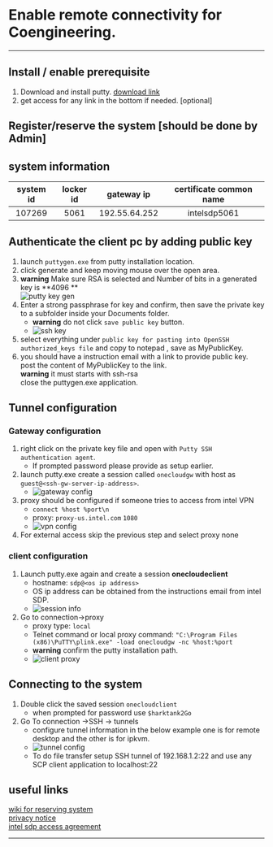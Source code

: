 # Enable remote connectivity for Coengineering. 

----

## Install / enable prerequisite  

1. Download and install putty. [download link](https://www.putty.org/)  
1. get access for any link in the bottom if needed. [optional]  


## Register/reserve the system [should be done by Admin]  


## system information  

system id|locker id|gateway ip|certificate common name
:--:|:-----:|:-----:|:-------:
107269   |5061     |192.55.64.252|intelsdp5061

## Authenticate the client pc by adding public key 

1. launch `puttygen.exe` from putty installation location.  
1. click generate and keep moving mouse over the open area.  
1. **warning** Make sure RSA is selected and Number of bits in a generated key is **4096 **  
	![putty key gen](coenginneringlab/puttykey.PNG)  
1. Enter a strong passphrase for key and confirm, then save the private key to a subfolder inside your Documents folder.  
	- **warning** do not click `save public key` button. 
	- ![ssh key](coenginneringlab/puttykeygen.png)
1. select everything under `public key for pasting into OpenSSH authorized_keys file` and copy to notepad , save as MyPublicKey.  
1. you should have a instruction email with a link to provide public key.  
	post the content of MyPublicKey to the link.  
	**warning** it must starts with ssh-rsa  
	close the puttygen.exe application.  

## Tunnel configuration  

### Gateway configuration

1. right click on the private key file and open with `Putty SSH authentication agent`.  
	- If prompted password please provide as setup earlier.  
1. launch putty.exe create a session called `onecloudgw` with host as `guest@<ssh-gw-server-ip-address>`.  
	- ![gateway config](coenginneringlab/onecloudgw_session.png)  
1. proxy should be configured if someone tries to access from intel VPN  
	- `connect %host %port\n`  
	- proxy: `proxy-us.intel.com`  `1080`  
	- ![vpn config](coenginneringlab/onecloudgw_session_proxy.png)  
1. For external access skip the previous step and select proxy none  
	
### client configuration

1. Launch putty.exe again and create a session **onecloudeclient**  
	- hostname: `sdp@<os ip address>`  
	- OS ip address can be obtained from the instructions email from intel SDP.  
	- ![session info](coenginneringlab/onecloudclient_session.png)  
1. Go to connection->proxy 
	- proxy type: `local`  
	- Telnet command or local proxy command: `"C:\Program Files (x86)\PuTTY\plink.exe" -load onecloudgw -nc %host:%port`  
	- **warning** confirm the putty installation path.  
	- ![client proxy](coenginneringlab/onecloudclient_proxy.png)  

## Connecting to the system  

1. Double click the saved session `onecloudclient`  
	- when prompted for password use `$harktank2Go`  
1. Go To connection ->SSH -> tunnels 
	- configure tunnel information in the below example one is for remote desktop and the other is for ipkvm.  
	- ![tunnel config](coenginneringlab/tunnel.PNG)  
	- To do file transfer setup SSH tunnel of 192.168.1.2:22 and use any SCP client application to localhost:22  
	
## useful links 

[wiki for reserving system](https://wiki.ith.intel.com/display/onecloud/CCG+Cloud+FAQ#CCGCloudFAQ-HowtoReserve/ScheduleaSystemforInternalUse)  
[privacy notice](https://www.intel.com/content/www/us/en/privacy/intel-privacy-notice.html)  
[intel sdp access agreement](https://sdpconnect.intel.com/html/intel_sdp_access_agreement.htm)  


---